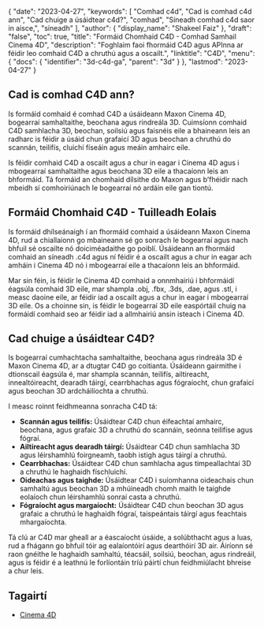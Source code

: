 {
  "date": "2023-04-27",
  "keywords": [
"Comhad c4d",
"Cad is comhad c4d ann",
"Cad chuige a úsáidtear c4d?",
"comhad",
"Síneadh comhad c4d saor in aisce,",
"síneadh"
],
  "author": {
    "display_name": "Shakeel Faiz"
},
  "draft": "false",
  "toc": true,
  "title": "Formáid Chomhaid C4D - Comhad Samhail Cinema 4D",
  "description": "Foghlaim faoi fhormáid C4D agus APInna ar féidir leo comhaid C4D a chruthú agus a oscailt.",
  "linktitle": "C4D",
  "menu": {
    "docs": {
      "identifier": "3d-c4d-ga",
      "parent": "3d"
}
},
  "lastmod": "2023-04-27"
}

## Cad is comhad C4D ann?

Is formáid comhaid é comhad C4D a úsáideann Maxon Cinema 4D, bogearraí samhaltaithe, beochana agus rindreála 3D. Cuimsíonn comhaid C4D samhlacha 3D, beochan, soilsiú agus faisnéis eile a bhaineann leis an radharc is féidir a úsáid chun grafaicí 3D agus beochan a chruthú do scannán, teilifís, cluichí físeáin agus meáin amhairc eile.

Is féidir comhaid C4D a oscailt agus a chur in eagar i Cinema 4D agus i mbogearraí samhaltaithe agus beochana 3D eile a thacaíonn leis an bhformáid. Tá formáid an chomhaid dílsithe do Maxon agus b’fhéidir nach mbeidh sí comhoiriúnach le bogearraí nó ardáin eile gan tiontú.

## Formáid Chomhaid C4D - Tuilleadh Eolais

Is formáid dhílseánaigh í an fhormáid comhaid a úsáideann Maxon Cinema 4D, rud a chiallaíonn go mbaineann sé go sonrach le bogearraí agus nach bhfuil sé oscailte nó doiciméadaithe go poiblí. Úsáideann an fhormáid comhaid an síneadh .c4d agus ní féidir é a oscailt agus a chur in eagar ach amháin i Cinema 4D nó i mbogearraí eile a thacaíonn leis an bhformáid.

Mar sin féin, is féidir le Cinema 4D comhaid a onnmhairiú i bhformáidí éagsúla comhaid 3D eile, mar shampla .obj, .fbx, .3ds, .dae, agus .stl, i measc daoine eile, ar féidir iad a oscailt agus a chur in eagar i mbogearraí 3D eile. Os a choinne sin, is féidir le bogearraí 3D eile easpórtáil chuig na formáidí comhaid seo ar féidir iad a allmhairiú ansin isteach i Cinema 4D.

## Cad chuige a úsáidtear C4D?

Is bogearraí cumhachtacha samhaltaithe, beochana agus rindreála 3D é Maxon Cinema 4D, ar a dtugtar C4D go coitianta. Úsáideann gairmithe i dtionscail éagsúla é, mar shampla scannán, teilifís, ailtireacht, innealtóireacht, dearadh táirgí, cearrbhachas agus fógraíocht, chun grafaicí agus beochan 3D ardcháilíochta a chruthú.

I measc roinnt feidhmeanna sonracha C4D tá:

- **Scannán agus teilifís:** Úsáidtear C4D chun éifeachtaí amhairc, beochana, agus grafaic 3D a chruthú do scannáin, seónna teilifíse agus fógraí.
- **Ailtireacht agus dearadh táirgí:** Úsáidtear C4D chun samhlacha 3D agus léirshamhlú foirgneamh, taobh istigh agus táirgí a chruthú.
- **Cearrbhachas:** Úsáidtear C4D chun samhlacha agus timpeallachtaí 3D a chruthú le haghaidh físchluichí.
- **Oideachas agus taighde:** Úsáidtear C4D i suíomhanna oideachais chun samhaltú agus beochan 3D a mhúineadh chomh maith le taighde eolaíoch chun léirshamhlú sonraí casta a chruthú.
- **Fógraíocht agus margaíocht:** Úsáidtear C4D chun beochan 3D agus grafaic a chruthú le haghaidh fógraí, taispeántais táirgí agus feachtais mhargaíochta.

Tá clú ar C4D mar gheall ar a éascaíocht úsáide, a solúbthacht agus a luas, rud a fhágann go bhfuil tóir ag ealaíontóirí agus dearthóirí 3D air. Áiríonn sé raon gnéithe le haghaidh samhaltú, téacsáil, soilsiú, beochan, agus rindreáil, agus is féidir é a leathnú le forlíontáin tríú páirtí chun feidhmiúlacht bhreise a chur leis.

## Tagairtí
* [Cinema 4D]( https://en.wikipedia.org/wiki/Cinema_4D)


